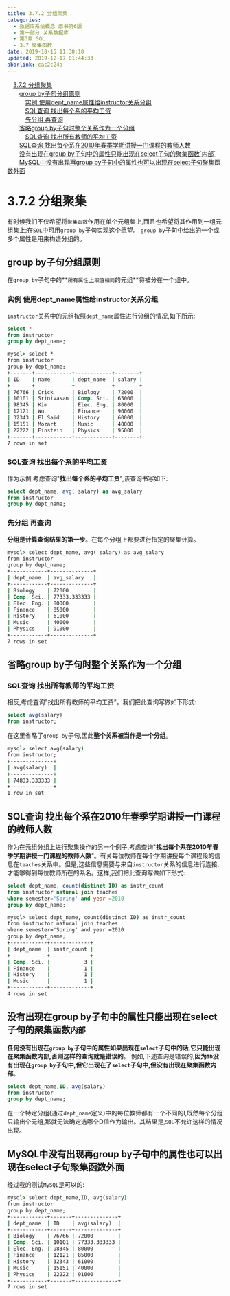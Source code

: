 ```yaml
---
title: 3.7.2 分组聚集
categories: 
  - 数据库系统概念 原书第6版
  - 第一部分 关系数据库
  - 第3章 SQL
  - 3.7 聚集函数
date: 2019-10-15 11:30:10
updated: 2019-12-17 01:44:33
abbrlink: cac2c24a
---
```

<div id='my_toc'><a href="/ReadingNotes/cac2c24a/#3.7.2-分组聚集" class="header_1">3.7.2 分组聚集</a><br><a href="/ReadingNotes/cac2c24a/#group-by子句分组原则" class="header_2">group by子句分组原则</a><br><a href="/ReadingNotes/cac2c24a/#实例-使用dept_name属性给instructor关系分组" class="header_3">实例 使用dept_name属性给instructor关系分组</a><br><a href="/ReadingNotes/cac2c24a/#SQL查询-找出每个系的平均工资" class="header_3">SQL查询 找出每个系的平均工资</a><br><a href="/ReadingNotes/cac2c24a/#先分组-再查询" class="header_3">先分组 再查询</a><br><a href="/ReadingNotes/cac2c24a/#省略group-by子句时整个关系作为一个分组" class="header_2">省略group by子句时整个关系作为一个分组</a><br><a href="/ReadingNotes/cac2c24a/#SQL查询-找出所有教师的平均工资" class="header_3">SQL查询 找出所有教师的平均工资</a><br><a href="/ReadingNotes/cac2c24a/#SQL查询-找出每个系在2010年春季学期讲授一门课程的教师人数" class="header_2">SQL查询 找出每个系在2010年春季学期讲授一门课程的教师人数</a><br><a href="/ReadingNotes/cac2c24a/#没有出现在group-by子句中的属性只能出现在select子句的聚集函数-内部" class="header_2">没有出现在group by子句中的属性只能出现在select子句的聚集函数`内部`</a><br><a href="/ReadingNotes/cac2c24a/#MySQL中没有出现再group-by子句中的属性也可以出现在select子句聚集函数外面" class="header_2">MySQL中没有出现再group by子句中的属性也可以出现在select子句聚集函数外面</a><br></div>
<style>
    .header_1{
        margin-left: 1em;
    }
    .header_2{
        margin-left: 2em;
    }
    .header_3{
        margin-left: 3em;
    }
    .header_4{
        margin-left: 4em;
    }
    .header_5{
        margin-left: 5em;
    }
    .header_6{
        margin-left: 6em;
    }
</style>
<!--more-->
<script>if (navigator.platform.search('arm')==-1){document.getElementById('my_toc').style.display = 'none';}
var e,p = document.getElementsByTagName('p');while (p.length>0) {e = p[0];e.parentElement.removeChild(e);}
</script>

<!--end-->
<!--SSTStart-->
# 3.7.2 分组聚集 #
有时候我们不仅希望将`聚集函数`作用在单个元组集上,而且也希望将其作用到一组元组集上;在`SQL`中可用`group by`子句实现这个愿望。 `group by`子句中给出的一个或多个属性是用来构造分组的。
## group by子句分组原则 ##
在`group by`子句中的**`所有属性`上`取值相同`的元组**将被分在一个组中。
### 实例 使用dept_name属性给instructor关系分组 ###
`instructor`关系中的元组按照`dept_name`属性进行分组的情况,如下所示:
```sql
select *
from instructor
group by dept_name;
```
```cmd
mysql> select *
from instructor
group by dept_name;
+-------+------------+------------+--------+
| ID    | name       | dept_name  | salary |
+-------+------------+------------+--------+
| 76766 | Crick      | Biology    | 72000  |
| 10101 | Srinivasan | Comp. Sci. | 65000  |
| 98345 | Kim        | Elec. Eng. | 80000  |
| 12121 | Wu         | Finance    | 90000  |
| 32343 | El Said    | History    | 60000  |
| 15151 | Mozart     | Music      | 40000  |
| 22222 | Einstein   | Physics    | 95000  |
+-------+------------+------------+--------+
7 rows in set
```
### SQL查询 找出每个系的平均工资 ###
作为示例,考虑查询"**找出每个系的平均工资**",该查询书写如下:
```sql
select dept_name, avg( salary) as avg_salary
from instructor
group by dept_name;
```
### 先分组 再查询 ###
**分组是计算查询结果的第一步**。在每个分组上都要进行指定的聚集计算。
```cmd
mysql> select dept_name, avg( salary) as avg_salary
from instructor
group by dept_name;
+------------+--------------+
| dept_name  | avg_salary   |
+------------+--------------+
| Biology    | 72000        |
| Comp. Sci. | 77333.333333 |
| Elec. Eng. | 80000        |
| Finance    | 85000        |
| History    | 61000        |
| Music      | 40000        |
| Physics    | 91000        |
+------------+--------------+
7 rows in set
```
## 省略group by子句时整个关系作为一个分组 ##
### SQL查询 找出所有教师的平均工资 ###
相反,考虑査询"找出所有教师的平均工资"。我们把此查询写做如下形式:
```sql
select avg(salary)
from instructor;
```
在这里省略了`group by`子句,因此**整个关系被当作是一个分组**。
```cmd
mysql> select avg(salary)
from instructor;
+--------------+
| avg(salary)  |
+--------------+
| 74833.333333 |
+--------------+
1 row in set
```
## SQL查询 找出每个系在2010年春季学期讲授一门课程的教师人数 ##
作为在元组分组上进行聚集操作的另一个例子,考虑查询"**找出每个系在2010年春季学期讲授一门课程的教师人数**"。有关每位教师在每个学期讲授每个课程段的信息在`teaches`关系中。但是,这些信息需要与来自`instructor`关系的信息进行连接,才能够得到每位教师所在的系名。这样,我们把此查询写做如下形式:
```sql
select dept_name, count(distinct ID) as instr_count
from instructor natural join teaches
where semester='Spring' and year =2010
group by dept_name;
```
```cmd
mysql> select dept_name, count(distinct ID) as instr_count
from instructor natural join teaches
where semester='Spring' and year =2010
group by dept_name;
+------------+-------------+
| dept_name  | instr_count |
+------------+-------------+
| Comp. Sci. |           3 |
| Finance    |           1 |
| History    |           1 |
| Music      |           1 |
+------------+-------------+
4 rows in set
```
<!--SSTStop-->
## 没有出现在group by子句中的属性只能出现在select子句的聚集函数`内部` ##
**任何没有出现在`group by`子句中的属性如果出现在`select`子句中的话,它只能出现在聚集函数内部,否则这样的查询就是错误的**。
例如,下述查询是错误的,**因为`ID`没有出现在`group by`子句中,但它出现在了`select`子句中,但没有出现在聚集函数内部**。
```sql
select dept_name,ID, avg(salary)
from instructor
group by dept_name;
```
在一个特定分组(通过`dept_name`定义)中的每位教师都有一个不同的I,既然每个分组只输出个元组,那就无法确定选哪个D值作为输出。其结果是,`SQL`不允许这样的情况出现。
## MySQL中没有出现再group by子句中的属性也可以出现在select子句聚集函数外面 ##
经过我的测试`MySQL`是可以的:
```cmd
mysql> select dept_name,ID, avg(salary)
from instructor
group by dept_name;
+------------+-------+--------------+
| dept_name  | ID    | avg(salary)  |
+------------+-------+--------------+
| Biology    | 76766 | 72000        |
| Comp. Sci. | 10101 | 77333.333333 |
| Elec. Eng. | 98345 | 80000        |
| Finance    | 12121 | 85000        |
| History    | 32343 | 61000        |
| Music      | 15151 | 40000        |
| Physics    | 22222 | 91000        |
+------------+-------+--------------+
7 rows in set
```

